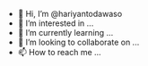 - 👋 Hi, I’m @hariyantodawaso
- 👀 I’m interested in ...
- 🌱 I’m currently learning ...
- 💞️ I’m looking to collaborate on ...
- 📫 How to reach me ...

<!---
hariyantodawaso/hariyantodawaso is a ✨ special ✨ repository because its `README.md` (this file) appears on your GitHub profile.
You can click the Preview link to take a look at your changes.
--->
